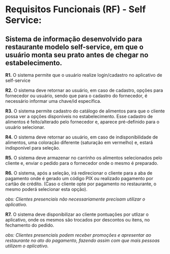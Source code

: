 # Requisitos Funcionais (RF) - Self Service:

## Sistema de informação desenvolvido para restaurante modelo self-service, em que o usuário monta seu prato antes de chegar no estabelecimento.

**R1.** O sistema permite que o usuário realize login/cadastro no aplicativo de self-service

**R2.** O sistema deve retornar ao usuário, em caso de cadastro, opções para fornecedor ou usuário, sendo que para o cadastro do fornecedor, é necessário informar uma chave/id específica.

**R3.** O sistema permite cadastro do catálogo de alimentos para que o cliente possa ver a opções disponíveis no estabelecimento. Esse cadastro de alimentos é feito/alterado pelo fornecedor e, aparece pré-definido para o usuário selecionar.

**R4.** O sistema deve retornar ao usuário, em caso de indisponibilidade de alimentos, uma coloração diferente (saturação em vermelho) e, estará indisponível para seleção.

**R5.** O sistema deve armazenar no carrinho os alimentos selecionados pelo cliente e, enviar o pedido para o fornecedor onde o mesmo é preparado. 

**R6.** O sistema, após a seleção, irá redirecionar o cliente para a aba de pagamento onde é gerado um código PIX ou realizado pagamento por cartão de crédito. (Caso o cliente opte por pagamento no restaurante, o mesmo poderá selecionar esta opção).

_obs: Clientes presenciais não necessariamente precisam utilizar o aplicativo._

**R7.** O sistema deve disponibilizar ao cliente pontuações por utlizar o aplicativo, onde os mesmos são trocados por descontos ou itens, no fechamento do pedido.

_obs: Clientes presenciais podem receber promoções e apresentar ao restaurante no ato do pagamento, fazendo assim com que mais pessoas utilizem o aplicativo._